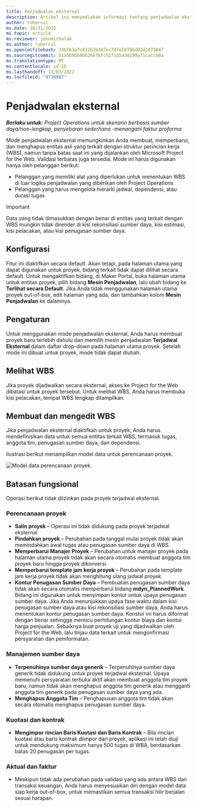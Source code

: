 ```yaml
---
title: Penjadwalan eksternal
description: Artikel ini menyediakan informasi tentang penjadwalan eksternal.
author: ruhercul
ms.date: 10/31/2022
ms.topic: article
ms.reviewer: johnmichalak
ms.author: ruhercul
ms.openlocfilehash: 746fb3a7c812b2b387ec707e58796d02d2473847
ms.sourcegitcommit: b1a5b9bb8b826678fc52f1d5a3d199a71caccb0a
ms.translationtype: MT
ms.contentlocale: id-ID
ms.lasthandoff: 11/03/2022
ms.locfileid: "9736987"
---
```

# <a name="external-scheduling"></a>Penjadwalan eksternal

_**Berlaku untuk:** Project Operations untuk skenario berbasis sumber daya/non-lengkap, penyebaran sederhana -menangani faktur proforma_

Mode penjadwalan eksternal memungkinkan Anda membuat, memperbarui, dan menghapus entitas asli yang terkait dengan struktur perincian kerja (WBS), namun tanpa batas saat ini yang dijalankan oleh Microsoft Project for the Web. Validasi terbatas juga tersedia. Mode ini harus digunakan hanya oleh pelanggan berikut:

- Pelanggan yang memiliki alat yang diperlukan untuk menentukan WBS di luar logika penjadwalan yang diberikan oleh Project Operations
- Pelanggan yang harus mengelola hierarki jadwal, dependensi, atau durasi tugas

> [!IMPORTANT]
> Data yang tidak dimasukkan dengan benar di entitas yang terkait dengan WBS mungkin tidak dirender di kisi rekonsiliasi sumber daya, kisi estimasi, kisi pelacakan, atau kisi penugasan sumber daya.

## <a name="configuration"></a>Konfigurasi

Fitur ini diaktifkan secara default. Akan tetapi, pada halaman utama yang dapat digunakan untuk proyek, bidang terkait tidak dapat dilihat secara default. Untuk mengaktifkan bidang, di Maker Portal, buka halaman utama untuk entitas proyek, pilih bidang **Mesin Penjadwalan**, lalu ubah bidang ke **Terlihat secara Default**. Jika Anda tidak menggunakan halaman utama proyek out-of-box, edit halaman yang ada, dan tambahkan kolom **Mesin Penjadwalan** ke dalamnya.

## <a name="settings"></a>Pengaturan

Untuk menggunakan mode penjadwalan eksternal, Anda harus membuat proyek baru terlebih dahulu dan memilih mesin penjadwalan **Terjadwal Eksternal** dalam daftar drop-down pada halaman utama proyek. Setelah mode ini dibuat untuk proyek, mode tidak dapat diubah.

## <a name="viewing-the-wbs"></a>Melihat WBS

Jika proyek dijadwalkan secara eksternal, akses ke Project for the Web dibatasi untuk proyek tersebut. Untuk melihat WBS, Anda harus membuka kisi pelacakan, tempat WBS lengkap ditampilkan.

## <a name="creating-and-editing-the-wbs"></a>Membuat dan mengedit WBS

Jika penjadwalan eksternal diaktifkan untuk proyek, Anda harus mendefinisikan data untuk semua entitas terkait WBS, termasuk tugas, anggota tim, penugasan sumber daya, dan dependensi.

Ilustrasi berikut menampilkan model data untuk perencanaan proyek.

![Model data perencanaan proyek.](media/projectplanningdatamodel.png)

## <a name="functional-limitations"></a>Batasan fungsional

Operasi berikut tidak diizinkan pada proyek terjadwal eksternal.

### <a name="project-planning"></a>Perencanaan proyek

- **Salin proyek** – Operasi ini tidak didukung pada proyek terjadwal eksternal.
- **Pindahkan proyek** – Perubahan pada tanggal mulai proyek tidak akan memindahkan awal tugas atau penugasan sumber daya di WBS.
- **Memperbarui Manajer Proyek** – Perubahan untuk manajer proyek pada halaman utama proyek tidak akan secara otomatis membuat anggota tim proyek baru hingga proyek dikonversi.
- **Memperbarui template jam kerja proyek** – Perubahan pada template jam kerja proyek tidak akan menghitung ulang jadwal proyek.
- **Kontur Penugasan Sumber Daya** – Pembuatan penugasan sumber daya tidak akan secara otomatis memperbarui bidang **mdyn\_PlannedWork**. Bidang ini digunakan untuk menyimpan kontur untuk upaya penugasan sumber daya. Jika Anda menunjukkan upaya fase waktu dalam kisi penugasan sumber daya atau kisi rekonsiliasi sumber daya, Anda harus menentukan kontur penugasan sumber daya. Konstur ini harus diformat dengan benar sehingga memicu perhitungan kontur biaya dan kontur harga penjualan. Sebaiknya buat proyek uji yang dijadwalkan oleh Project for the Web, lalu tinjau data terkait untuk mengonfirmasi persyaratan dan pemformatan.

### <a name="resource-management"></a>Manajemen sumber daya

- **Terpenuhinya sumber daya generik** – Terpenuhinya sumber daya generik tidak didukung untuk proyek terjadwal eksternal. Upaya memenuhi persyaratan terbuka aktif akan membuat anggota tim proyek baru, namun tidak akan menghapus anggota tim generik atau mengganti anggota tim generik pada penugasan sumber daya yang ada.
- **Menghapus Anggota Tim** – Penghapusan anggota tim tidak akan secara otomatis menghapus penugasan sumber daya.

### <a name="quoting-and-contracting"></a>Kuotasi dan kontrak

- **Mengimpor rincian Baris Kuotasi dan Baris Kontrak** – Bila rincian kuotasi atau baris kontrak diimpor dari proyek, aplikasi ini telah diuji untuk mendukung maksimum hanya 500 tugas di WBA, berdasarkan batas 20 penugasan per tugas.

### <a name="actuals-and-invoicing"></a>Aktual dan faktur

- Meskipun tidak ada perubahan pada validasi yang ada antara WBS dan transaksi keuangan, Anda harus menyesuaikan diri dengan model data siap kerja out-of-box, untuk memastikan semua transaksi hilir berjalan sesuai harapan.
